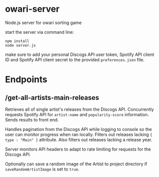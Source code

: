 # owari-server
Node.js server for owari sorting game

start the server via command line:

```
npm install
node server.js
```
make sure to add your personal Discogs API user token, Spotify API client ID and Spotify API client secret to the provided `preferences.json` file.

# Endpoints
## /get-all-artists-main-releases
Retrieves all of single artist's releases from the Discogs API. Concurrently requests Spotify API for `artist-name` and `popularity-score` information. Sends results to front end. 

Handles pagination from the Discogs API while logging to console so the user can monitor progress when ran locally. Filters out releases lacking `{ type : "Main" }` attribute. Also filters out releases lacking a release year.

Server monitors API headers to adapt to rate limiting for requests for the Discogs API.

Optionally can save a random image of the Artist to project directory if `saveRandomArtistImage` is set to `true`.
